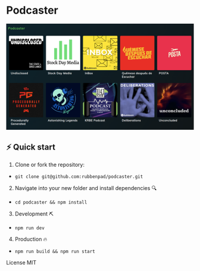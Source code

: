 # Podcaster

![App screenshot](./screenshots/home.png)

## ⚡️ Quick start

1. Clone or fork the repository:

- `git clone git@github.com:rubbenpad/podcaster.git`

2. Navigate into your new folder and install dependencies 🔍

- `cd podcaster && npm install`

3. Development ⛏

- `npm run dev`

4. Production 🔥

- `npm run build && npm run start`

License MIT
